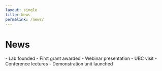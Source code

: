 ```yaml
---
layout: single
title: News
permalink: /news/
---
```


<div class="page__header">
  <h1>News</h1>
</div>

<div class="section">
- Lab founded  
- First grant awarded  
- Webinar presentation  
- UBC visit  
- Conference lectures  
- Demonstration unit launched  
</div>
